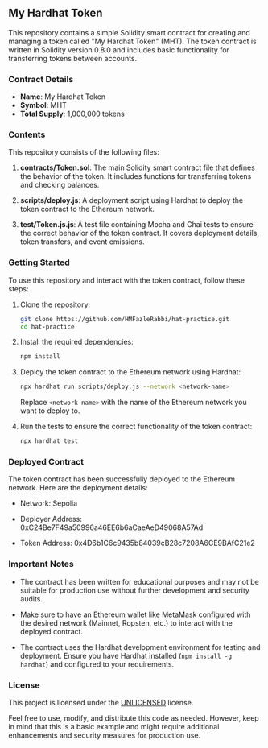 ## My Hardhat Token

This repository contains a simple Solidity smart contract for creating and managing a token called "My Hardhat Token" (MHT). The token contract is written in Solidity version 0.8.0 and includes basic functionality for transferring tokens between accounts.

### Contract Details

- **Name**: My Hardhat Token
- **Symbol**: MHT
- **Total Supply**: 1,000,000 tokens

### Contents

This repository consists of the following files:

1. **contracts/Token.sol**: The main Solidity smart contract file that defines the behavior of the token. It includes functions for transferring tokens and checking balances.

2. **scripts/deploy.js**: A deployment script using Hardhat to deploy the token contract to the Ethereum network.

3. **test/Token.js.js**: A test file containing Mocha and Chai tests to ensure the correct behavior of the token contract. It covers deployment details, token transfers, and event emissions.

### Getting Started

To use this repository and interact with the token contract, follow these steps:

1. Clone the repository:

   ```bash
   git clone https://github.com/HMFazleRabbi/hat-practice.git
   cd hat-practice
   ```

2. Install the required dependencies:

   ```bash
   npm install
   ```

3. Deploy the token contract to the Ethereum network using Hardhat:

   ```bash
   npx hardhat run scripts/deploy.js --network <network-name>
   ```

   Replace `<network-name>` with the name of the Ethereum network you want to deploy to.

4. Run the tests to ensure the correct functionality of the token contract:

   ```bash
   npx hardhat test
   ```
### Deployed Contract
The token contract has been successfully deployed to the Ethereum network. Here are the deployment details:

- Network: Sepolia
- Deployer Address: 0xC24Be7F49a50996a46EE6b6aCaeAeD49068A57Ad

- Token Address: 0x4D6b1C6c9435b84039cB28c7208A6CE9BAfC21e2


### Important Notes

- The contract has been written for educational purposes and may not be suitable for production use without further development and security audits.

- Make sure to have an Ethereum wallet like MetaMask configured with the desired network (Mainnet, Ropsten, etc.) to interact with the deployed contract.

- The contract uses the Hardhat development environment for testing and deployment. Ensure you have Hardhat installed (`npm install -g hardhat`) and configured to your requirements.

### License

This project is licensed under the [UNLICENSED](LICENSE) license.

Feel free to use, modify, and distribute this code as needed. However, keep in mind that this is a basic example and might require additional enhancements and security measures for production use.
